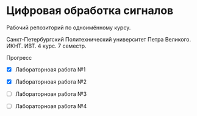 # Цифровая обработка сигналов

Рабочий репозиторий по одноимённому курсу.

Санкт-Петербургский Политехнический университет Петра Великого. ИКНТ. ИВТ. 4 курс. 7 семестр.

Прогресс

-[x] Лабораторноая работа №1

-[x] Лабораторноая работа №2

-[ ] Лабораторноая работа №3

-[ ] Лабораторноая работа №4
